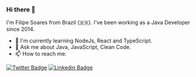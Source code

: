 ### Hi there 👋

I'm Filipe Soares from Brazil (🇧🇷). I've been working as a Java Developer since 2014. 
- 🌱 I'm currently learning NodeJs, React and TypeScript.
- 💬 Ask me about Java, JavaScript, Clean Code.
- 📫 How to reach me:

[![Twitter Badge](https://img.shields.io/badge/-Twitter-1ca0f1?style=flat-square&labelColor=1ca0f1&logo=twitter&logoColor=white&link=https://twitter.com/filipe_csoares)](https://twitter.com/filipe_csoares)
[![Linkedin Badge](https://img.shields.io/badge/-LinkedIn-blue?style=flat-square&logo=Linkedin&logoColor=white&link=https://www.linkedin.com/in/filipe-soares-897a2151)](https://www.linkedin.com/in/filipe-soares-897a2151)
<!--
**filipecsoares/filipecsoares** is a ✨ _special_ ✨ repository because its `README.md` (this file) appears on your GitHub profile.

Here are some ideas to get you started:

- 🔭 I’m currently working on ...
- 🌱 I’m currently learning ...
- 👯 I’m looking to collaborate on ...
- 🤔 I’m looking for help with ...
- 💬 Ask me about ...
- 📫 How to reach me: ...
- 😄 Pronouns: ...
- ⚡ Fun fact: ...
-->
